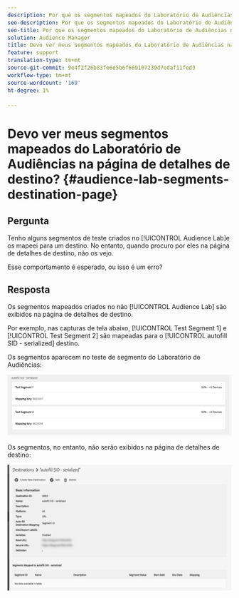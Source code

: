 ```yaml
---
description: Por que os segmentos mapeados do Laboratório de Audiências não aparecerão na página de detalhes de destino.
seo-description: Por que os segmentos mapeados do Laboratório de Audiências não aparecerão na página de detalhes de destino.
seo-title: Por que os segmentos mapeados do Laboratório de Audiências não aparecerão na página de detalhes de destino.
solution: Audience Manager
title: Devo ver meus segmentos mapeados do Laboratório de Audiências na página de detalhes de destino?
feature: support
translation-type: tm+mt
source-git-commit: 9e4f2f26b83fe6e5b6f669107239d7edaf11fed3
workflow-type: tm+mt
source-wordcount: '169'
ht-degree: 1%

---
```



# Devo ver meus segmentos mapeados do Laboratório de Audiências na página de detalhes de destino? {#audience-lab-segments-destination-page}

## Pergunta

Tenho alguns segmentos de teste criados no [!UICONTROL Audience Lab]e os mapeei para um destino. No entanto, quando procuro por eles na página de detalhes de destino, não os vejo.

Esse comportamento é esperado, ou isso é um erro?

## Resposta

Os segmentos mapeados criados no não [!UICONTROL Audience Lab] são exibidos na página de detalhes de destino.

Por exemplo, nas capturas de tela abaixo, [!UICONTROL Test Segment 1] e [!UICONTROL Test Segment 2] são mapeadas para o [!UICONTROL autofill SID - serialized] destino.

Os segmentos aparecem no teste de segmento do Laboratório de Audiências:

![Imagem da visualização do segmento do laboratório de Audiência](assets/should_i_see_my_aamlab01.png)

Os segmentos, no entanto, não serão exibidos na página de detalhes de destino:

![Imagem da página de detalhes do destino](assets/should_i_see_my_aamlab02.png)